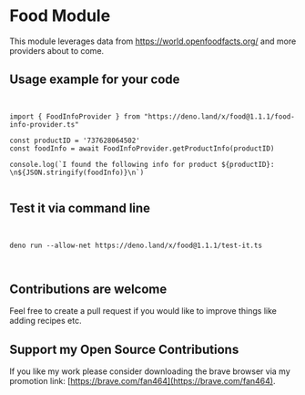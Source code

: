 # Food Module

This module leverages data from https://world.openfoodfacts.org/ and more providers about to come.  


## Usage example for your code

```
  

import { FoodInfoProvider } from "https://deno.land/x/food@1.1.1/food-info-provider.ts"

const productID = '737628064502'
const foodInfo = await FoodInfoProvider.getProductInfo(productID)

console.log(`I found the following info for product ${productID}: \n${JSON.stringify(foodInfo)}\n`)
  

```

## Test it via command line
```
  

deno run --allow-net https://deno.land/x/food@1.1.1/test-it.ts
  
  
```

## Contributions are welcome
Feel free to create a pull request if you would like to improve things like adding recipes etc.
  

## Support my Open Source Contributions  

If you like my work please consider downloading the brave browser via my promotion link: [https://brave.com/fan464](https://brave.com/fan464).  

![![](https://brave.com/)](https://brave.com/wp-content/uploads/2019/01/logotype-full-color.svg)
